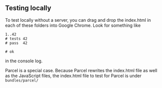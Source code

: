 ## Testing locally

To test locally without a server, you can drag and drop the index.html in each of these folders into Google Chrome. Look for something like

```
1..42
# tests 42
# pass  42

# ok
```

in the console log. 

Parcel is a special case. Because Parcel rewrites the index.html file as well as the JavaScript files, the index.html file to test for Parcel is under `bundles/parcel/`
